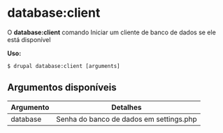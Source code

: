 # database:client
O **database:client** comando Iniciar um cliente de banco de dados se ele está disponível

**Uso:**
```
$ drupal database:client [arguments] 
```

## Argumentos disponíveis
Argumento | Detalhes
---------|-------------
database | Senha do banco de dados em settings.php
